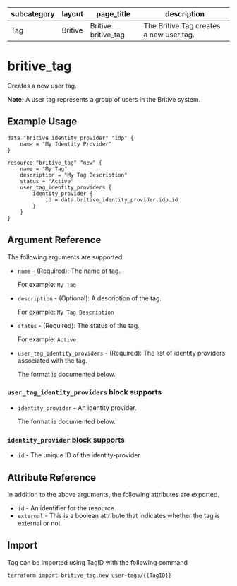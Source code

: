 | subcategory | layout    | page_title             | description                             |
| ----------- | --------- | ---------------------- | --------------------------------------- |
| Tag         |  Britive  | Britive: britive_tag   | The Britive Tag creates a new user tag. |

# britive\_tag

Creates a new user tag.

**Note:** A user tag represents a group of users in the Britive system.

## Example Usage

```hcl
data "britive_identity_provider" "idp" {
    name = "My Identity Provider"
}

resource "britive_tag" "new" {
    name = "My Tag"
    description = "My Tag Description"
    status = "Active"
    user_tag_identity_providers {
        identity_provider {
            id = data.britive_identity_provider.idp.id
        }
    }
}
```
## Argument Reference

The following arguments are supported:

* `name` - (Required): The name of tag.

  For example: `My Tag`

* `description` - (Optional): A description of the tag.

  For example: `My Tag Description`

* `status` - (Required): The status of the tag.

  For example: `Active`

* `user_tag_identity_providers` - (Required): The list of identity providers associated with the tag. 

  The format is documented below.

### `user_tag_identity_providers` block supports

* `identity_provider` - An identity provider. 

  The format is documented below.

### `identity_provider` block supports

* `id` - The unique ID of the identity-provider.

## Attribute Reference

In addition to the above arguments, the following attributes are exported.

* `id` - An identifier for the resource.
* `external` - This is a boolean attribute that indicates whether the tag is external or not.

## Import

Tag can be imported using TagID with the following command

```
terraform import britive_tag.new user-tags/{{TagID}}
```